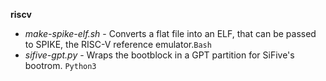 __riscv__
  * _make-spike-elf.sh_ - Converts a flat file into an ELF, that can be
                          passed to SPIKE, the RISC-V reference
                          emulator.`Bash`
  * _sifive-gpt.py_ - Wraps the bootblock in a GPT partition for
                      SiFive's bootrom. `Python3`
